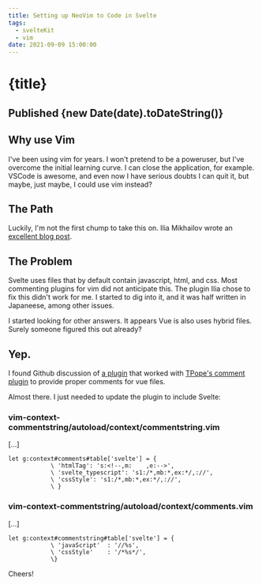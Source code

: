 ```yaml
---
title: Setting up NeoVim to Code in Svelte
tags:
  - svelteKit
  - vim
date: 2021-09-09 15:00:00
---
```


# {title}

## Published {new Date(date).toDateString()}

## Why use Vim
I've been using vim for years. I won't pretend to be a poweruser, but I've overcome the initial learning curve. I can close the application, for example. VSCode is awesome, and even now I have serious doubts I can quit it, but maybe, just maybe, I could use vim instead? 

## The Path
Luckily, I'm not the first chump to take this on. Ilia Mikhailov wrote an [excellent blog post](https://codechips.me/vim-setup-for-svelte-development/). 

## The Problem
Svelte uses files that by default contain javascript, html, and css. Most commenting plugins for vim did not anticipate this. The plugin Ilia chose to fix this didn't work for me. I started to dig into it, and it was half written in Japaneese, among other issues. 

I started looking for other answers. It appears Vue is also uses hybrid files. Surely someone figured this out already?

## Yep.
I found Github discussion of [a plugin](https://github.com/suy/vim-context-commentstring) that worked with [TPope's comment plugin](https://github.com/tpope/vim-commentary) to provide proper comments for vue files. 

Almost there. I just needed to update the plugin to include Svelte:

### vim-context-commentstring/autoload/context/commentstring.vim
[...]
```vim
let g:context#comments#table['svelte'] = {
			\ 'htmlTag': 's:<!--,m:    ,e:-->',
			\ 'svelte_typescript': 's1:/*,mb:*,ex:*/,://',
			\ 'cssStyle': 's1:/*,mb:*,ex:*/,://',
			\ }
 ```


### vim-context-commentstring/autoload/context/comments.vim
[...]
```vim
let g:context#commentstring#table['svelte'] = {
			\ 'javaScript'  : '//%s',
			\ 'cssStyle'    : '/*%s*/',
			\}
```

Cheers!


